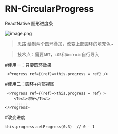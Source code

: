 # RN-CircularProgress
ReactNative 圆形进度条

![image.png](https://upload-images.jianshu.io/upload_images/23011-5c2d67f5f38bbc79.png?imageMogr2/auto-orient/strip%7CimageView2/2/w/1240)
> 思路 绘制两个圆环叠加，改变上部圆环的填充色~

>技术点：需要`ART`，`iOS`和`Android`自行导入


#使用一：只要圆环效果
```
 <Progress ref={(ref)=>this.progress = ref} />
```
#使用二：圆环+内部视图
```
 <Progress ref={(ref)=>this.progress = ref} >
    <Text>你好</Text>
    ......
</Progress>
```
#改变进度
```
this.progress.setProgress(0.3)  // 0 - 1
```
